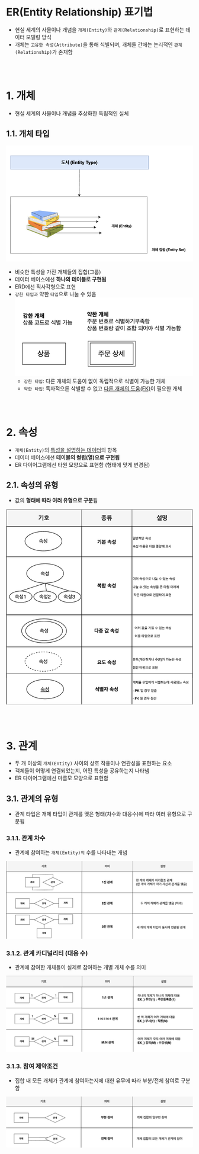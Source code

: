 # ER(Entity Relationship) 표기법

* 현실 세계의 사물이나 개념을 `개체(Entity)`와 `관계(Relationship)`로 표현하는 데이터 모델링 방식
* 개체는 `고유한 속성(Attribute)`을 통해 식별되며, 개체들 간에는 논리적인 `관계(Relationship)`가 존재함

<br></br>

# 1. 개체
* 현실 세계의 사물이나 개념을 추상화한 독립적인 실체


## 1.1. 개체 타입
![alt text](<../../설명사진/개체, 개체 타입, 개체 집합.png>)
* 비슷한 특성을 가진 개체들의 집합(그룹)
* 데이터 베이스에선 **하나의 테이블로 구현됨**
* ERD에선 직사각형으로 표현
* `강한 타입과` 약한 `타입`으로 나눌 수 있음
![alt text](../../설명사진/강약개체.png)
    * `강한 타입`: 다른 개체의 도움이 없이 독립적으로 식별이 가능한 개체
    * `약한 타입`: 독자적으론 삭별할 수 없고 <U>다른 개체의 도움(FK)</U>이 필요한 개체

<br></br>

# 2. 속성
* `개체(Entity)`의 <U>특성을 설명하는 데이터</U>의 항목
* 데이터 베이스에선 **테이블의 컬럼(열)으로 구현됨**
* ER 다이어그램에선 타원 모양으로 표현함 (형태에 맞게 변경됨)

## 2.1. 속성의 유형
* 값의 **형태에 따라 여러 유형으로 구분**됨

![alt text](<../../설명사진/속성의 유형.png>)


<br></br>

# 3. 관계
* 두 개 이상의 `개체(Entity)` 사이의 상호 작용이나 연관성을 표현하는 요소
* 객체들이 어떻게 연결되었는지, 어떤 특성을 공유하는지 나타냄
* ER 다이어그램에선 마름모 모양으로 표현함 

## 3.1. 관계의 유형
* 관계 타입은 개체 타입이 관계를 맺은 형태(차수와 대응수)에 따라 여러 유형으로 구분됨

### 3.1.1. 관계 차수
* 관계에 참여하는 `개체(Entity)의`  수를 나타내는 개념

![alt text](<../../설명사진/차수에 따른 유형.png>)

### 3.1.2. 관계 카디널리티 (대응 수)
* 관계에 참여한 개체들이 실제로 참여하는 개별 개체 수를 의미

![alt text](<../../설명사진/관계 카디널리티.png>)


### 3.1.3. 참여 제약조건 
* 집합 내 모든 개체가 관계에 참여하는지에 대한 유무에 따라 부분/전체 참여로 구분함

![alt text](../../설명사진/참여제약조건.png)
